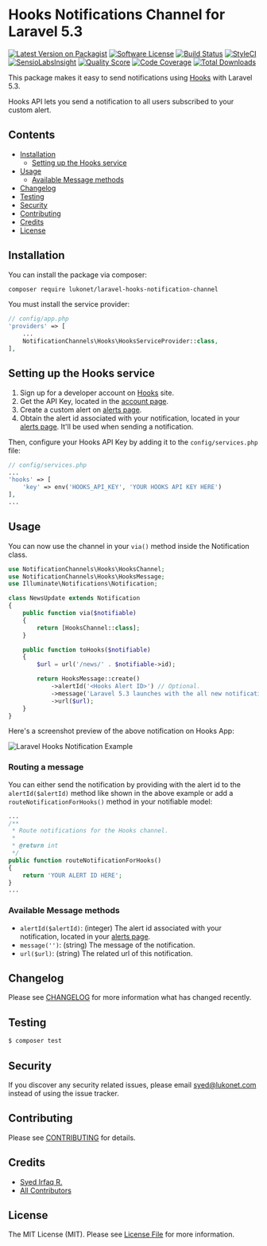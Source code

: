 # Hooks Notifications Channel for Laravel 5.3

[![Latest Version on Packagist](https://img.shields.io/packagist/v/lukonet/laravel-hooks-notification-channel.svg?style=flat-square)](https://packagist.org/packages/lukonet/laravel-hooks-notification-channel)
[![Software License](https://img.shields.io/badge/license-MIT-brightgreen.svg?style=flat-square)](LICENSE.md)
[![Build Status](https://img.shields.io/travis/lukonet/laravel-hooks-notification-channel/master.svg?style=flat-square)](https://travis-ci.org/lukonet/laravel-hooks-notification-channel)
[![StyleCI](https://styleci.io/repos/:style_ci_id/shield)](https://styleci.io/repos/:style_ci_id)
[![SensioLabsInsight](https://img.shields.io/sensiolabs/i/:sensio_labs_id.svg?style=flat-square)](https://insight.sensiolabs.com/projects/:sensio_labs_id)
[![Quality Score](https://img.shields.io/scrutinizer/g/lukonet/laravel-hooks-notification-channel.svg?style=flat-square)](https://scrutinizer-ci.com/g/lukonet/laravel-hooks-notification-channel)
[![Code Coverage](https://img.shields.io/scrutinizer/coverage/g/lukonet/laravel-hooks-notification-channel/master.svg?style=flat-square)](https://scrutinizer-ci.com/g/lukonet/laravel-hooks-notification-channel/?branch=master)
[![Total Downloads](https://img.shields.io/packagist/dt/lukonet/laravel-hooks-notification-channel.svg?style=flat-square)](https://packagist.org/packages/lukonet/laravel-hooks-notification-channel)

This package makes it easy to send notifications using [Hooks](http://www.gethooksapp.com/) with Laravel 5.3. 

Hooks API lets you send a notification to all users subscribed to your custom alert.

## Contents

- [Installation](#installation)
	- [Setting up the Hooks service](#setting-up-the-hooks-service)
- [Usage](#usage)
	- [Available Message methods](#available-message-methods)
- [Changelog](#changelog)
- [Testing](#testing)
- [Security](#security)
- [Contributing](#contributing)
- [Credits](#credits)
- [License](#license)


## Installation

You can install the package via composer:

``` bash
composer require lukonet/laravel-hooks-notification-channel
```

You must install the service provider:

```php
// config/app.php
'providers' => [
    ...
    NotificationChannels\Hooks\HooksServiceProvider::class,
],
```

## Setting up the Hooks service

1. Sign up for a developer account on [Hooks](https://dev.gethooksapp.com/) site.
2. Get the API Key, located in the [account page](https://dev.gethooksapp.com/users).
3. Create a custom alert on [alerts page](https://dev.gethooksapp.com/alerts).
4. Obtain the alert id associated with your notification, located in your [alerts page](https://dev.gethooksapp.com/alerts). It'll be used when sending a notification.

Then, configure your Hooks API Key by adding it to the `config/services.php` file:

```php
// config/services.php
...
'hooks' => [
    'key' => env('HOOKS_API_KEY', 'YOUR HOOKS API KEY HERE')
],
...
```

## Usage

You can now use the channel in your `via()` method inside the Notification class.

``` php
use NotificationChannels\Hooks\HooksChannel;
use NotificationChannels\Hooks\HooksMessage;
use Illuminate\Notifications\Notification;

class NewsUpdate extends Notification
{
    public function via($notifiable)
    {
        return [HooksChannel::class];
    }

    public function toHooks($notifiable)
    {
        $url = url('/news/' . $notifiable->id);

        return HooksMessage::create()
            ->alertId('<Hooks Alert ID>') // Optional.
            ->message('Laravel 5.3 launches with the all new notifications feature!')
            ->url($url);
    }
}
```

Here's a screenshot preview of the above notification on Hooks App:

![Laravel Hooks Notification Example](https://cloud.githubusercontent.com/assets/1915268/17791360/63550c58-65b8-11e6-84d3-cc5db57a0f80.jpg)

### Routing a message

You can either send the notification by providing with the alert id to the `alertId($alertId)` method like shown in the above example or add a `routeNotificationForHooks()` method in your notifiable model:

``` php
...
/**
 * Route notifications for the Hooks channel.
 *
 * @return int
 */
public function routeNotificationForHooks()
{
    return 'YOUR ALERT ID HERE';
}
...
```

### Available Message methods

- `alertId($alertId)`: (integer) The alert id associated with your notification, located in your [alerts page](https://dev.gethooksapp.com/alerts).
- `message('')`: (string) The message of the notification.
- `url($url)`: (string) The related url of this notification.

## Changelog

Please see [CHANGELOG](CHANGELOG.md) for more information what has changed recently.

## Testing

``` bash
$ composer test
```

## Security

If you discover any security related issues, please email syed@lukonet.com instead of using the issue tracker.

## Contributing

Please see [CONTRIBUTING](CONTRIBUTING.md) for details.

## Credits

- [Syed Irfaq R.](https://github.com/irazasyed)
- [All Contributors](../../contributors)

## License

The MIT License (MIT). Please see [License File](LICENSE.md) for more information.

